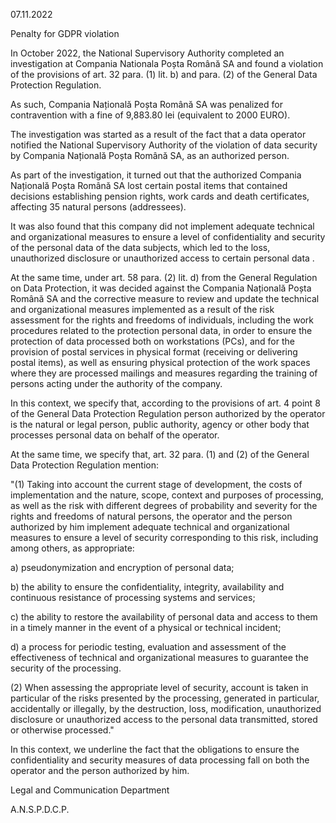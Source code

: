 07.11.2022

Penalty for GDPR violation

In October 2022, the National Supervisory Authority completed an investigation at Compania Nationala Poșta Română SA and found a violation of the provisions of art. 32 para. (1) lit. b) and para. (2) of the General Data Protection Regulation.

As such, Compania Națională Poșta Română SA was penalized for contravention with a fine of 9,883.80 lei (equivalent to 2000 EURO).

The investigation was started as a result of the fact that a data operator notified the National Supervisory Authority of the violation of data security by Compania Națională Poșta Română SA, as an authorized person.

As part of the investigation, it turned out that the authorized Compania Națională Poșta Română SA lost certain postal items that contained decisions establishing pension rights, work cards and death certificates, affecting 35 natural persons (addressees).

It was also found that this company did not implement adequate technical and organizational measures to ensure a level of confidentiality and security of the personal data of the data subjects, which led to the loss, unauthorized disclosure or unauthorized access to certain personal data .

At the same time, under art. 58 para. (2) lit. d) from the General Regulation on Data Protection, it was decided against the Compania Națională Poșta Română SA and the corrective measure to review and update the technical and organizational measures implemented as a result of the risk assessment for the rights and freedoms of individuals, including the work procedures related to the protection personal data, in order to ensure the protection of data processed both on workstations (PCs), and for the provision of postal services in physical format (receiving or delivering postal items), as well as ensuring physical protection of the work spaces where they are processed mailings and measures regarding the training of persons acting under the authority of the company.

In this context, we specify that, according to the provisions of art. 4 point 8 of the General Data Protection Regulation person authorized by the operator is the natural or legal person, public authority, agency or other body that processes personal data on behalf of the operator.

At the same time, we specify that, art. 32 para. (1) and (2) of the General Data Protection Regulation mention:

"(1) Taking into account the current stage of development, the costs of implementation and the nature, scope, context and purposes of processing, as well as the risk with different degrees of probability and severity for the rights and freedoms of natural persons, the operator and the person authorized by him implement adequate technical and organizational measures to ensure a level of security corresponding to this risk, including among others, as appropriate:

a) pseudonymization and encryption of personal data;

b) the ability to ensure the confidentiality, integrity, availability and continuous resistance of processing systems and services;

c) the ability to restore the availability of personal data and access to them in a timely manner in the event of a physical or technical incident;

d) a process for periodic testing, evaluation and assessment of the effectiveness of technical and organizational measures to guarantee the security of the processing.

(2) When assessing the appropriate level of security, account is taken in particular of the risks presented by the processing, generated in particular, accidentally or illegally, by the destruction, loss, modification, unauthorized disclosure or unauthorized access to the personal data transmitted, stored or otherwise processed."

In this context, we underline the fact that the obligations to ensure the confidentiality and security measures of data processing fall on both the operator and the person authorized by him.

Legal and Communication Department

A.N.S.P.D.C.P.
